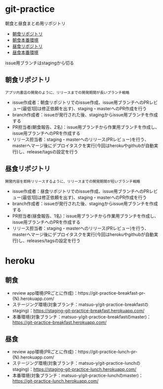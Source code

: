 # git-practice
朝食と昼食まとめ用リポジトリ

- [朝食リポジトリ](https://github.com/matsuo-y/git-practice-breakfast)
- [朝食本番環境](https://matsuo-y.github.io/git-practice-breakfast/)
- [昼食リポジトリ](https://github.com/matsuo-y/git-practice-lunch)
- [昼食本番環境](https://matsuo-y.github.io/git-practice-lunch/)

issue用ブランチはstagingから切る

## 朝食リポジトリ
`アプリ内書店の開発のように、リリースまでの開発期間が長いブランチ戦略`
- issue作成者：朝食リポジトリでのissue作成、issue用ブランチへのPRレビュー(最低1回は修正依頼を出す)、staging・masterへのPR作成を行う
- branch作成者：issueが発行された後、stagingからissue用ブランチを作成する
- PR担当者(朝食報告、2名)：issue用ブランチから作業用ブランチを作成し、issue用ブランチへのPRを作成する
- リリース担当者：staging・masterへのリリース(PRレビュー)を行う、masterへマージ後にデプロイタスクを実行(今回はherokuやgithubが自動実行)し、release/tagsの設定を行う

## 昼食リポジトリ
`開発内容を即時リリースするように、リリースまでの開発期間が短いブランチ戦略`
- issue作成者：昼食リポジトリでのissue作成、issue用ブランチへのPRレビュー(最低1回は修正依頼を出す)、staging・masterへのPR作成を行う
- branch作成者：issueが発行された後、stagingからissue用ブランチを作成する
- PR担当者(昼食報告、1名)：issue用ブランチから作業用ブランチを作成し、issue用ブランチへのPRを作成する
- リリース担当者：staging・masterへのリリース(PRレビュー)を行う、masterへマージ後にデプロイタスクを実行(今回はherokuやgithubが自動実行)し、releases/tagsの設定を行う

# heroku

## 朝食

- review app環境(PRごとに作成)：https://git-practice-breakfast-pr-{N}.herokuapp.com/
- ステージング環境(対象ブランチ：matsuo-y/git-practice-breakfastのstaging)：https://staging-git-practice-breakfast.herokuapp.com/
- 本番環境(対象ブランチ：matsuo-y/git-practice-breakfastのmaster)：https://git-practice-breakfast.herokuapp.com/

## 昼食

- review app環境(PRごとに作成)：https://git-practice-lunch-pr-{N}.herokuapp.com/
- ステージング環境(対象ブランチ：matsuo-y/git-practice-lunchのstaging)：https://staging-git-practice-lunch.herokuapp.com/
- 本番環境(対象ブランチ：matsuo-y/git-practice-lunchのmaster)：https://git-practice-lunch.herokuapp.com/
